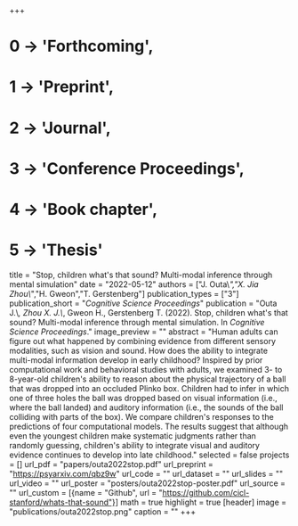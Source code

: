 +++
# 0 -> 'Forthcoming',
# 1 -> 'Preprint',
# 2 -> 'Journal',
# 3 -> 'Conference Proceedings',
# 4 -> 'Book chapter',
# 5 -> 'Thesis'

title = "Stop, children what's that sound? Multi-modal inference through mental simulation"
date = "2022-05-12"
authors = ["J. Outa\\*","X. Jia Zhou\\*","H. Gweon","T. Gerstenberg"]
publication_types = ["3"]
publication_short = "_Cognitive Science Proceedings_"
publication = "Outa J.\\*, Zhou X. J.\\*, Gweon H., Gerstenberg T. (2022). Stop, children what's that sound? Multi-modal inference through mental simulation. In _Cognitive Science Proceedings_."
image_preview = ""
abstract = "Human adults can figure out what happened by combining evidence from different sensory modalities, such as vision and sound. How does the ability to integrate multi-modal information develop in early childhood? Inspired by prior computational work and behavioral studies with adults, we examined 3- to 8-year-old children's ability to reason about the physical trajectory of a ball that was dropped into an occluded Plinko box. Children had to infer in which one of three holes the ball was dropped based on visual information (i.e., where the ball landed) and auditory information (i.e., the sounds of the ball colliding with parts of the box). We compare children's responses to the predictions of four computational models. The results suggest that although even the youngest children make systematic judgments rather than randomly guessing, children's ability to integrate visual and auditory evidence continues to develop into late childhood."
selected = false
projects = []
url_pdf = "papers/outa2022stop.pdf"
url_preprint = "https://psyarxiv.com/qbz9w"
url_code = ""
url_dataset = ""
url_slides = ""
url_video = ""
url_poster = "posters/outa2022stop-poster.pdf"
url_source = ""
url_custom = [{name = "Github", url = "https://github.com/cicl-stanford/whats-that-sound"}]
math = true
highlight = true
[header]
image = "publications/outa2022stop.png"
caption = ""
+++